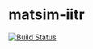 # matsim-iitr

[![Build Status](https://travis-ci.org/teg-iitr/matsim-playground.svg?branch=master)](https://travis-ci.org/teg-iitr/matsim-playground)
